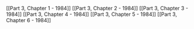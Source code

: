 [[Part 3, Chapter 1 - 1984]]
[[Part 3, Chapter 2 - 1984]]
[[Part 3, Chapter 3 - 1984]]
[[Part 3, Chapter 4 - 1984]]
[[Part 3, Chapter 5 - 1984]]
[[Part 3, Chapter 6 - 1984]]